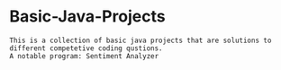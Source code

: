 # Basic-Java-Projects
    This is a collection of basic java projects that are solutions to different competetive coding qustions. 
    A notable program: Sentiment Analyzer
